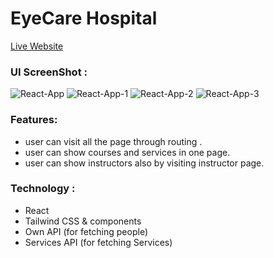 # EyeCare Hospital

[Live Website](https://health-care-hospital-26fd8.web.app/)

### UI ScreenShot :

<img src="https://i.ibb.co/CbD4rc3/React-App.png" alt="React-App" border="0">
<img src="https://i.ibb.co/ZBMZ9Lv/React-App-1.png" alt="React-App-1" border="0">
<img src="https://i.ibb.co/4Mch73y/React-App-2.png" alt="React-App-2" border="0">
<img src="https://i.ibb.co/qWLr3vX/React-App-3.png" alt="React-App-3" border="0">

### Features:

- user can visit all the page through routing .
- user can show courses and services in one page.
- user can show instructors also by visiting instructor page.

### Technology :

- React
- Tailwind CSS & components
- Own API (for fetching people)
- Services API (for fetching Services)
